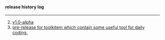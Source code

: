 #### release history log
---
2. [v1.0-alpha](https://github.com/edonyM/toolkitem/releases/tag/v1.0-alpha)
1. [pre-release for toolkitem which contain some useful tool for daily coding.](https://github.com/edonyM/toolkitem/releases/tag/release)
